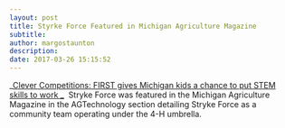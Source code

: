 ```yaml
---
layout: post
title: Styrke Force Featured in Michigan Agriculture Magazine
subtitle:
author: margostaunton
description:
date: 2017-03-26 15:15:52
---
```


_[Clever Competitions: FIRST gives Michigan kids a chance to put STEM skills to work _](http://www.calameo.com/read/000420308b9c98ecb23fd)  Stryke Force was featured in the Michigan Agriculture Magazine in the AGTechnology section detailing Stryke Force as a community team operating under the 4-H umbrella.
